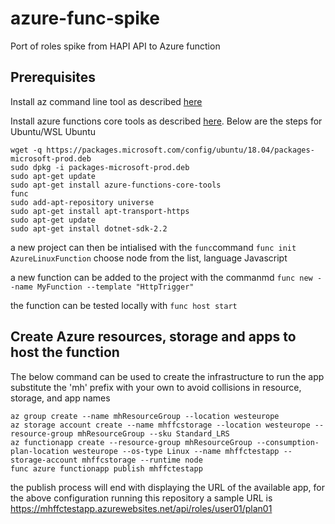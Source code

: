 # azure-func-spike

Port of roles spike from HAPI API to Azure function
## Prerequisites 
Install az command line tool as described [here](https://docs.microsoft.com/en-us/cli/azure/install-azure-cli-apt?view=azure-cli-latest)

Install azure functions core tools as described [here](https://docs.microsoft.com/en-us/azure/azure-functions/functions-run-local#v2). Below are the steps for Ubuntu/WSL Ubuntu
```
wget -q https://packages.microsoft.com/config/ubuntu/18.04/packages-microsoft-prod.deb
sudo dpkg -i packages-microsoft-prod.deb
sudo apt-get update
sudo apt-get install azure-functions-core-tools
func
sudo add-apt-repository universe
sudo apt-get install apt-transport-https
sudo apt-get update
sudo apt-get install dotnet-sdk-2.2
```

a new project can then be intialised with the `func`command 
`func init AzureLinuxFunction` choose node from the list, language Javascript

a new function can be added to the project with the commanmd
`func new --name MyFunction --template "HttpTrigger"`

the function can be tested locally with
`func host start`

## Create Azure resources, storage and apps to host the function

The below command can be used to create the infrastructure to run the app
substitute the 'mh' prefix with your own to avoid collisions in resource, storage, and app names
```
az group create --name mhResourceGroup --location westeurope
az storage account create --name mhffcstorage --location westeurope --resource-group mhResourceGroup --sku Standard_LRS
az functionapp create --resource-group mhResourceGroup --consumption-plan-location westeurope --os-type Linux --name mhffctestapp --storage-account mhffcstorage --runtime node
func azure functionapp publish mhffctestapp
```

the publish process will end with displaying the URL of the available app, for the above configuration running this repository a sample URL is https://mhffctestapp.azurewebsites.net/api/roles/user01/plan01
